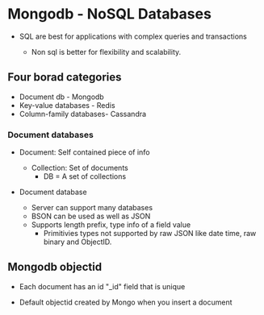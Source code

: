 # Mongodb - NoSQL Databases

- SQL are best for applications with complex queries and transactions

  - Non sql is better for flexibility and scalability.

## Four borad categories

- Document db - Mongodb
- Key-value databases - Redis
- Column-family databases- Cassandra

### Document databases

- Document: Self contained piece of info

  - Collection: Set of documents
    - DB = A set of collections

- Document database

  - Server can support many databases
  - BSON can be used as well as JSON
  - Supports length prefix, type info of a field value
    - Primitivies types not supported by raw JSON like date time, raw
      binary and ObjectID.

## Mongodb objectid

- Each document has an id \"\_id\" field that is unique

<!-- -->

- Default objectid created by Mongo when you insert a document
